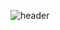 ![header](https://capsule-render.vercel.app/api?type=wave&color=auto&height=300&section=header&text=Hey.Everyone!🕹️%20&fontSize=90)
